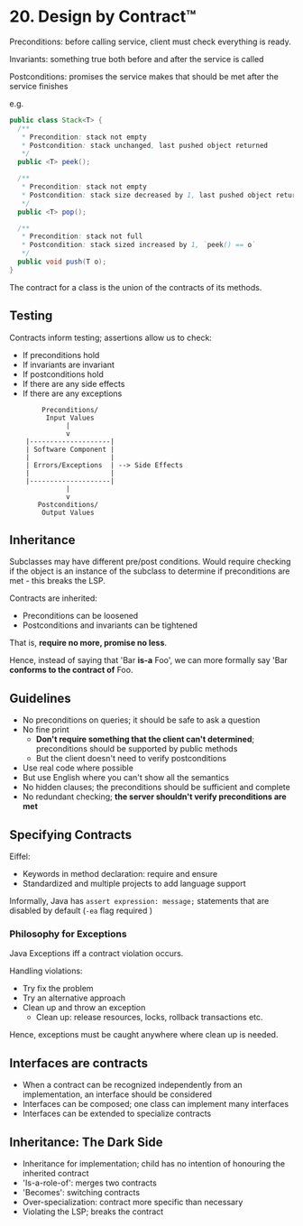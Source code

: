# 20. Design by Contract™

Preconditions: before calling service, client must check everything is ready.

Invariants: something true both before and after the service is called

Postconditions: promises the service makes that should be met after the service finishes

e.g.

```java
public class Stack<T> {
  /**
   * Precondition: stack not empty
   * Postcondition: stack unchanged, last pushed object returned
   */
  public <T> peek();

  /**
   * Precondition: stack not empty
   * Postcondition: stack size decreased by 1, last pushed object returned
   */
  public <T> pop();

  /**
   * Precondition: stack not full
   * Postcondition: stack sized increased by 1, `peek() == o`
   */
  public void push(T o);
}
```

The contract for a class is the union of the contracts of its methods.

## Testing

Contracts inform testing; assertions allow us to check:

- If preconditions hold
- If invariants are invariant
- If postconditions hold
- If there are any side effects
- If there are any exceptions

```
        Preconditions/
         Input Values
              |
              v
    |--------------------|
    | Software Component |
    |                    |
    | Errors/Exceptions  | --> Side Effects
    |                    |
    |--------------------|
              |
              v
       Postconditions/
        Output Values
```

## Inheritance

Subclasses may have different pre/post conditions. Would require checking if the object is an instance of the subclass to determine if preconditions are met - this breaks the LSP.

Contracts are inherited:

- Preconditions can be loosened
- Postconditions and invariants can be tightened

That is, **require no more, promise no less**.

Hence, instead of saying that 'Bar **is-a** Foo', we can more formally say 'Bar **conforms to the contract of** Foo.

## Guidelines

- No preconditions on queries; it should be safe to ask a question
- No fine print
  - **Don't require something that the client can't determined**; preconditions should be supported by public methods
  - But the client doesn't need to verify postconditions
- Use real code where possible
- But use English where you can't show all the semantics
- No hidden clauses; the preconditions should be sufficient and complete
- No redundant checking; **the server shouldn't verify preconditions are met**

## Specifying Contracts

Eiffel:

- Keywords in method declaration: require and ensure
- Standardized and multiple projects to add language support

Informally, Java has `assert expression: message;` statements that are disabled by default (`-ea` flag required )

### Philosophy for Exceptions

Java Exceptions iff a contract violation occurs.

Handling violations:

- Try fix the problem
- Try an alternative approach
- Clean up and throw an exception
  - Clean up: release resources, locks, rollback transactions etc.

Hence, exceptions must be caught anywhere where clean up is needed.

## Interfaces are contracts

- When a contract can be recognized independently from an implementation, an interface should be considered
- Interfaces can be composed; one class can implement many interfaces
- Interfaces can be extended to specialize contracts

## Inheritance: The Dark Side

- Inheritance for implementation; child has no intention of honouring the inherited contract
- 'Is-a-role-of': merges two contracts
- 'Becomes': switching contracts
- Over-specialization: contract more specific than necessary
- Violating the LSP; breaks the contract
